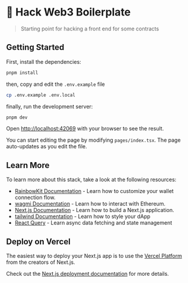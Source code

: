 # 🧪 Hack Web3 Boilerplate

> Starting point for hacking a front end for some contracts

## Getting Started

First, install the dependencies:

```bash
pnpm install
```

then, copy and edit the `.env.example` file

```bash
cp .env.example .env.local
```

finally, run the development server:

```bash
pnpm dev
```

Open [http://localhost:42069](http://localhost:42049) with your browser to see the result.

You can start editing the page by modifying `pages/index.tsx`. The page auto-updates as you edit the file.

## Learn More

To learn more about this stack, take a look at the following resources:

- [RainbowKit Documentation](https://rainbowkit.com) - Learn how to customize your wallet connection flow.
- [wagmi Documentation](https://wagmi.sh) - Learn how to interact with Ethereum.
- [Next.js Documentation](https://nextjs.org/docs) - Learn how to build a Next.js application.
- [tailwind Documentation](https://tailwindcss.com/) - Learn how to style your dApp
- [React Query](https://tanstack.com/query/v4/docs/) - Learn async data fetching and state management

## Deploy on Vercel

The easiest way to deploy your Next.js app is to use the [Vercel Platform](https://vercel.com/new?utm_medium=default-template&filter=next.js&utm_source=create-next-app&utm_campaign=create-next-app-readme) from the creators of Next.js.

Check out the [Next.js deployment documentation](https://nextjs.org/docs/deployment) for more details.
